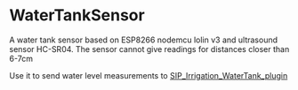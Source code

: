 # WaterTankSensor
A water tank sensor based on ESP8266 nodemcu lolin v3 and ultrasound sensor HC-SR04. The sensor cannot give readings for distances closer than 6-7cm

Use it to send water level measurements to [SIP_Irrigation_WaterTank_plugin](https://github.com/ahatzikonstantinou/SIP_Irrigation_WaterTank_plugin)
